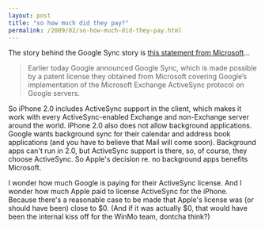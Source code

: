 ```yaml
---
layout: post
title: "so how much did they pay?"
permalink: /2009/02/so-how-much-did-they-pay.html
---
```


<p>The story behind the Google Sync story is <a href="http://www.microsoft.com/presspass/press/2009/feb09/02-09statement.mspx">this statement from Microsoft</a>...</p>

<blockquote>
  <p>Earlier today Google announced Google Sync, which is made possible by a patent license they obtained from Microsoft covering Google’s implementation of the Microsoft Exchange ActiveSync protocol on Google servers.</p>
</blockquote>

<p>So iPhone 2.0 includes ActiveSync support in the client, which makes it work with every ActiveSync-enabled Exchange and non-Exchange server around the world.  iPhone 2.0 also does not allow background applications.  Google wants background sync for their calendar and address book applications (and you have to believe that Mail will come soon).  Background apps can't run in 2.0, but ActiveSync support is there, so, of course, they choose ActiveSync.  So Apple's decision re. no background apps benefits Microsoft.</p>

<p>I wonder how much Google is paying for their ActiveSync license.  And I wonder how much Apple paid to license ActiveSync for the iPhone.  Because there's a reasonable case to be made that Apple's license was (or should have been) close to $0.  (And if it was actually $0, that would have been the internal kiss off for the WinMo team, dontcha think?)</p>



